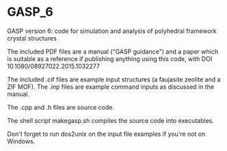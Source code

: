 # GASP_6
GASP version 6: code for simulation and analysis of polyhedral framework crystal structures

The included PDF files are a manual ("GASP guidance") and a paper which is suitable as a reference if publishing anything using this code, with DOI 10.1080/08927022.2015.1032277

The included .cif files are example input structures (a faujasite zeolite and a ZIF MOF).
The .inp files are example command inputs as discussed in the manual.

The .cpp and .h files are source code.

The shell script makegasp.sh compiles the source code into executables.

Don't forget to run dos2unix on the input file examples if you're not on Windows.


